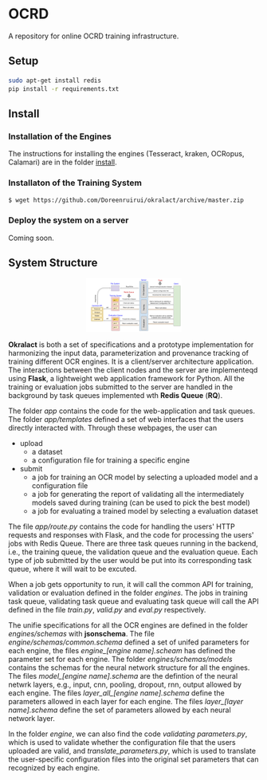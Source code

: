 # OCRD
A repository for online OCRD training infrastructure.

## Setup

```sh
sudo apt-get install redis
pip install -r requirements.txt
```

## Install
### Installation of the Engines
The instructions for installing the engines (Tesseract, kraken, OCRopus, Calamari) are in the folder [install](https://github.com/Doreenruirui/okralact/tree/master/install).

### Installaton of the Training System
```
$ wget https://github.com/Doreenruirui/okralact/archive/master.zip
```

### Deploy the system on a server

Coming soon.

## System Structure

<center>
    <img src="docs/Framework.png" style="zoom:20%"/> 
</center>

**Okralact** is both a set of specifications and a prototype implementation for harmonizing the input data, parameterization and provenance tracking of training different OCR engines. It is a client/server architecture application. The interactions between the client nodes and the server are implementeqd using **Flask**, a lightweight web application framework for Python. All the training or evaluation jobs submitted to the server are handled in the background by task queues implemented wth **Redis Queue** (**RQ**).  

The folder *app* contains the code for the web-application and task queues. The folder *app/templates* defined a set of web interfaces that the users directly interacted with.  Through these webpages, the user can 

 *	upload 
   	*	a dataset
   	*	a configuration file for training a specific engine
 *	submit 
   	*	a job for training an OCR model by selecting a uploaded model and a configuration file
   	*	a job for generating the report of validating all the intermediately models saved during training (can be used to pick the best model)
   	*	a job for evaluating a trained model by selecting a evaluation dataset

The file *app/route.py* contains the code for handling the users' HTTP requests and responses with Flask,  and the code for processing the users' jobs with Redis Queue. There are three task queues running in the backend,  i.e., the training queue, the validation queue and the evaluation queue. Each type of job submitted by the user would be put into its corresponding task queue, where it will wait to be excuted. 

When a job gets opportunity to run, it will call the common API for training, validation or evaluation defined in the folder *engines*. The jobs in training task queue, validating task queue and evaluating task queue will call the API defined in the file *train.py*, *valid.py* and *eval.py* respectively. 

 The unifie specifications for all the OCR engines are defined in the folder *engines/schemas* with **jsonschema**. The file *engine/schemas/common.schema* defined a set of unifed parameters for each engine, the files *engine_[engine name].scheam* has defined the parameter set for each engine. The folder *engines/schemas/models* contains the schemas for the neural network structure for all the engines.  The files *model_[engine name].schema* are the defintion of the neural netwrk layers, e.g., input, cnn, pooling, dropout, rnn, output allowed by each engine. The files *layer_all_[engine name].schema* define the parameters allowed in each layer for each engine. The files *layer_[layer name].schema* define the set of parameters allowed by each neural network layer.

In the folder *engine*, we can also find the code *validating parameters.py*, which is used to validate whether the configuration file that the users uploaded are valid, and *translate_parameters.py*, which is used to translate the user-specific configuration files into the original set parameters that can recognized by each engine. 